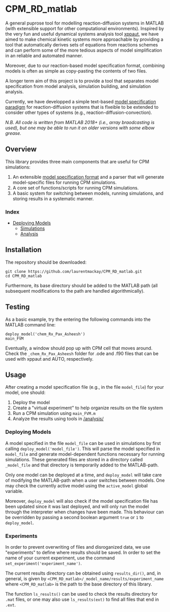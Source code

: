 # CPM_RD_matlab
A general puprose tool for modelling reaction-diffusion systems in MATLAB (with extensible support for other computational environments). Inspired by the very fun and useful dynamical systems analysis tool [xppaut](http://www.math.pitt.edu/~bard/xpp/xpp.html), we have aimed to make chemical kinetic systems more approachable by providing a tool that automatically derives sets of equations from reactions schemes and can perform some of the more tedious aspects of model simplification in an reliable and automated manner. 

Moreover, due to our reaction-based model specification format, combining models is often as simple as copy-pasting the contents of two files.

A longer term aim of this project is to provide a tool that separates model specification from model analysis, simulation building, and simulation analysis. 

Currently, we have developped a simple text-based [model specification paradigm](MODELS.md) for reaction-diffusion systems that is flxeible to be extended to consider other types of systems (e.g., reaction-diffusion-convection).  


*N.B. All code is written from MATLAB 2018+ (i.e., array braodcasting is used), but one may be able to run it on older versions with some elbow grease.*

## Overview

This library provides three main components that are useful for CPM simulations:
1. An extensible [model specification format](MODELS.md) and a parser that will generate model-specific files for running CPM simulations.
2. A core set of functions/scripts for running CPM simulations.
3. A basic system for switching between models, running simulations, and storing results in a systematic manner.

### Index
- [Deploying Models](#deploying-models)
  - [Simulations](#simulations)
  - [Analysis](#analysis)


## Installation
The repository should be downloaded:
```
git clone https://github.com/laurentmackay/CPM_RD_matlab.git
cd CPM_RD_matlab
```

Furthermore, its base directory should be added to the MATLAB path (all subsequent modifications to the path are handled algorithmically).


## Testing
As a basic example, try the entering the following commands into the MATLAB command line:

```
deploy_model('chem_Rx_Pax_Asheesh')
main_FVM
```

Eventually, a window should pop up with CPM cell that moves around. Check the `_chem_Rx_Pax_Asheesh` folder for .ode and .f90 files that can be used with xppaut and AUTO, respectively.


## Usage

After creating a model specification file (e.g., in the file `model_file`) for your model, one should:

1. Deploy the model
2. Create a "virtual experiment" to help organize results on the file system
3. Run a CPM simulation using `main_FVM.m`
4. Analyze the results using tools in [/analysis/](analysis/)

### Deploying Models
A model specified in the file `model_file` can be used in simulations by first calling `deploy_model('model_file')`. This will parse the model specified in `model_file` and generate model-dependent functions necessary for running simulations. These generated files are stored in a directory called `_model_file` and that directory is temporarily added to the MATLAB-path. 

Only one model can be deployed at a time, and `deploy_model` will take care of modifying the MATLAB-path when a user switches between models. One may check the currently active model using the `active_model` global variable.

Moreover, `deploy_model` will also check if the model specification file has been updated since it was last deployed, and will only run the model through the interpreter when changes have been made. This behaviour can be overridden by passing a second boolean argument `true` or `1` to `deploy_model`.



### Experiments

In order to prevent overwriting of files and disroganized data, we use "experiments" to define where results should be saved. In order to set the name of your current experiment, use the command `set_experiment('experiment_name')`.

The current results directory can be obtained using `results_dir()`, and, in general, is given by `<CPM_RD_matlab>/_model_name/results/experiment_name` where `<CPM_RD_matlab>` is the path to the base directory of this library.

The function `ls_results()` can be used to check the results directory for `.mat` files, or one may also use `ls_results(ext)` to find all files that end in `.ext`.



